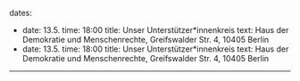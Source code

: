 dates:
  - date: 13.5.
  	time: 18:00
 	title: Unser Unterstützer*innenkreis
 	text: Haus der Demokratie und Menschenrechte, Greifswalder Str. 4, 10405 Berlin
  - date: 13.5.
  	time: 18:00
 	title: Unser Unterstützer*innenkreis
 	text: Haus der Demokratie und Menschenrechte, Greifswalder Str. 4, 10405 Berlin

---